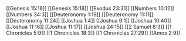 [[Genesis 15:16]]
[[Genesis 15:18]]
[[Exodus 23:31]]
[[Numbers 10:12]]
[[Numbers 34:3]]
[[Deuteronomy 1:19]]
[[Deuteronomy 11:11]]
[[Deuteronomy 11:24]]
[[Joshua 1:4]]
[[Joshua 9:1]]
[[Joshua 10:40]]
[[Joshua 11:16]]
[[Joshua 11:17]]
[[Joshua 24:15]]
[[2 Samuel 8:3]]
[[1 Chronicles 5:9]]
[[1 Chronicles 18:3]]
[[1 Chronicles 27:29]]
[[Amos 2:9]]
